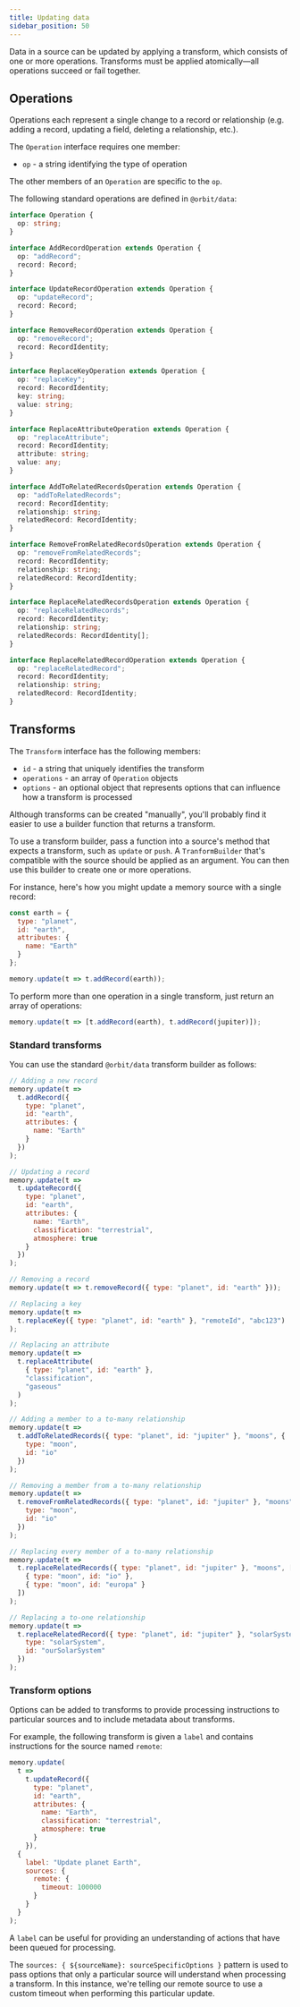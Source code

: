```yaml
---
title: Updating data
sidebar_position: 50
---
```


Data in a source can be updated by applying a transform, which consists of one
or more operations. Transforms must be applied atomically—all operations
succeed or fail together.

## Operations

Operations each represent a single change to a record or relationship (e.g.
adding a record, updating a field, deleting a relationship, etc.).

The `Operation` interface requires one member:

- `op` - a string identifying the type of operation

The other members of an `Operation` are specific to the `op`.

The following standard operations are defined in `@orbit/data`:

```typescript
interface Operation {
  op: string;
}

interface AddRecordOperation extends Operation {
  op: "addRecord";
  record: Record;
}

interface UpdateRecordOperation extends Operation {
  op: "updateRecord";
  record: Record;
}

interface RemoveRecordOperation extends Operation {
  op: "removeRecord";
  record: RecordIdentity;
}

interface ReplaceKeyOperation extends Operation {
  op: "replaceKey";
  record: RecordIdentity;
  key: string;
  value: string;
}

interface ReplaceAttributeOperation extends Operation {
  op: "replaceAttribute";
  record: RecordIdentity;
  attribute: string;
  value: any;
}

interface AddToRelatedRecordsOperation extends Operation {
  op: "addToRelatedRecords";
  record: RecordIdentity;
  relationship: string;
  relatedRecord: RecordIdentity;
}

interface RemoveFromRelatedRecordsOperation extends Operation {
  op: "removeFromRelatedRecords";
  record: RecordIdentity;
  relationship: string;
  relatedRecord: RecordIdentity;
}

interface ReplaceRelatedRecordsOperation extends Operation {
  op: "replaceRelatedRecords";
  record: RecordIdentity;
  relationship: string;
  relatedRecords: RecordIdentity[];
}

interface ReplaceRelatedRecordOperation extends Operation {
  op: "replaceRelatedRecord";
  record: RecordIdentity;
  relationship: string;
  relatedRecord: RecordIdentity;
}
```

## Transforms

The `Transform` interface has the following members:

- `id` - a string that uniquely identifies the transform
- `operations` - an array of `Operation` objects
- `options` - an optional object that represents options that can influence how
  a transform is processed

Although transforms can be created "manually", you'll probably find it easier
to use a builder function that returns a transform.

To use a transform builder, pass a function into a source's method that expects
a transform, such as `update` or `push`. A `TranformBuilder` that's compatible
with the source should be applied as an argument. You can then use this builder
to create one or more operations.

For instance, here's how you might update a memory source with a single record:

```javascript
const earth = {
  type: "planet",
  id: "earth",
  attributes: {
    name: "Earth"
  }
};

memory.update(t => t.addRecord(earth));
```

To perform more than one operation in a single transform, just return an array
of operations:

```javascript
memory.update(t => [t.addRecord(earth), t.addRecord(jupiter)]);
```

### Standard transforms

You can use the standard `@orbit/data` transform builder as follows:

```javascript
// Adding a new record
memory.update(t =>
  t.addRecord({
    type: "planet",
    id: "earth",
    attributes: {
      name: "Earth"
    }
  })
);

// Updating a record
memory.update(t =>
  t.updateRecord({
    type: "planet",
    id: "earth",
    attributes: {
      name: "Earth",
      classification: "terrestrial",
      atmosphere: true
    }
  })
);

// Removing a record
memory.update(t => t.removeRecord({ type: "planet", id: "earth" }));

// Replacing a key
memory.update(t =>
  t.replaceKey({ type: "planet", id: "earth" }, "remoteId", "abc123")
);

// Replacing an attribute
memory.update(t =>
  t.replaceAttribute(
    { type: "planet", id: "earth" },
    "classification",
    "gaseous"
  )
);

// Adding a member to a to-many relationship
memory.update(t =>
  t.addToRelatedRecords({ type: "planet", id: "jupiter" }, "moons", {
    type: "moon",
    id: "io"
  })
);

// Removing a member from a to-many relationship
memory.update(t =>
  t.removeFromRelatedRecords({ type: "planet", id: "jupiter" }, "moons", {
    type: "moon",
    id: "io"
  })
);

// Replacing every member of a to-many relationship
memory.update(t =>
  t.replaceRelatedRecords({ type: "planet", id: "jupiter" }, "moons", [
    { type: "moon", id: "io" },
    { type: "moon", id: "europa" }
  ])
);

// Replacing a to-one relationship
memory.update(t =>
  t.replaceRelatedRecord({ type: "planet", id: "jupiter" }, "solarSystem", {
    type: "solarSystem",
    id: "ourSolarSystem"
  })
);
```

### Transform options

Options can be added to transforms to provide processing instructions to
particular sources and to include metadata about transforms.

For example, the following transform is given a `label` and contains
instructions for the source named `remote`:

```javascript
memory.update(
  t =>
    t.updateRecord({
      type: "planet",
      id: "earth",
      attributes: {
        name: "Earth",
        classification: "terrestrial",
        atmosphere: true
      }
    }),
  {
    label: "Update planet Earth",
    sources: {
      remote: {
        timeout: 100000
      }
    }
  }
);
```

A `label` can be useful for providing an understanding of actions that have been
queued for processing.

The `sources: { ${sourceName}: sourceSpecificOptions }` pattern is used to pass
options that only a particular source will understand when processing a
transform. In this instance, we're telling our remote source to use a custom
timeout when performing this particular update.
